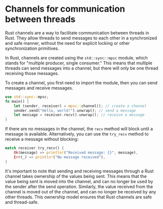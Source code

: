 # Channels for communication between threads

Rust channels are a way to facilitate communication between threads in Rust. They allow threads to send messages to each other in a synchronized and safe manner, without the need for explicit locking or other synchronization primitives.

In Rust, channels are created using the `std::sync::mpsc` module, which stands for "multiple producer, single consumer." This means that multiple threads can send messages into a channel, but there will only be one thread receiving those messages.

To create a channel, you first need to import the module, then you can send messages and receive messages.

```rust
use std::sync::mpsc;
fn main() {
    let (sender, receiver) = mpsc::channel(); // create a channel
    sender.send("Hello, world!").unwrap(); // send a message
    let message = receiver.recv().unwrap(); // receive a message
}
```

If there are no messages in the channel, the `recv` method will block until a message is available. Alternatively, you can use the `try_recv` method to receive a message without blocking:

```rust
match receiver.try_recv() {
    Ok(message) => println!("Received message: {}", message),
    Err(_) => println!("No message received"),
}
```

It's important to note that sending and receiving messages through a Rust channel takes ownership of the values being sent. This means that the value being sent is moved into the channel, and can no longer be used by the sender after the send operation. Similarly, the value received from the channel is moved out of the channel, and can no longer be received by any other threads. This ownership model ensures that Rust channels are safe and thread-safe.
